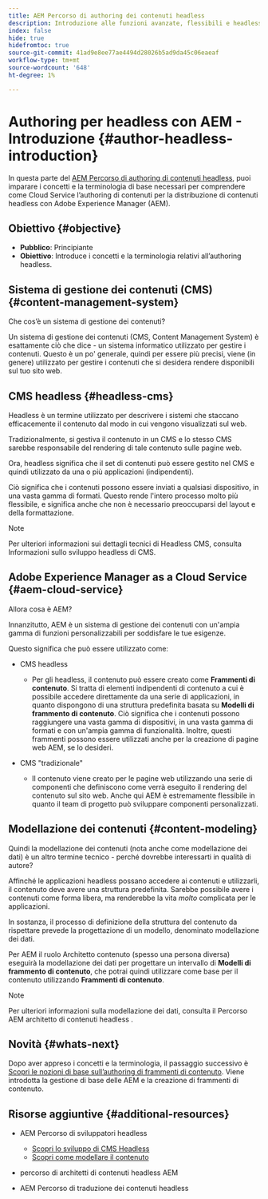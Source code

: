 ```yaml
---
title: AEM Percorso di authoring dei contenuti headless
description: Introduzione alle funzioni avanzate, flessibili e headless di Adobe Experience Manager as a Cloud Service e modalità di creazione di contenuti per il progetto.
index: false
hide: true
hidefromtoc: true
source-git-commit: 41ad9e8ee77ae4494d28026b5ad9da45c06eaeaf
workflow-type: tm+mt
source-wordcount: '648'
ht-degree: 1%

---
```



# Authoring per headless con AEM - Introduzione {#author-headless-introduction}

In questa parte del [AEM Percorso di authoring di contenuti headless](overview.md), puoi imparare i concetti e la terminologia di base necessari per comprendere come Cloud Service l’authoring di contenuti per la distribuzione di contenuti headless con Adobe Experience Manager (AEM).

## Obiettivo {#objective}

* **Pubblico**: Principiante
* **Obiettivo**: Introduce i concetti e la terminologia relativi all’authoring headless.

## Sistema di gestione dei contenuti (CMS) {#content-management-system}

Che cos’è un sistema di gestione dei contenuti?

Un sistema di gestione dei contenuti (CMS, Content Management System) è esattamente ciò che dice - un sistema informatico utilizzato per gestire i contenuti. Questo è un po&#39; generale, quindi per essere più precisi, viene (in genere) utilizzato per gestire i contenuti che si desidera rendere disponibili sul tuo sito web.

## CMS headless {#headless-cms}

Headless è un termine utilizzato per descrivere i sistemi che staccano efficacemente il contenuto dal modo in cui vengono visualizzati sul web.

Tradizionalmente, si gestiva il contenuto in un CMS e lo stesso CMS sarebbe responsabile del rendering di tale contenuto sulle pagine web.

Ora, headless significa che il set di contenuti può essere gestito nel CMS e quindi utilizzato da una o più applicazioni (indipendenti).

Ciò significa che i contenuti possono essere inviati a qualsiasi dispositivo, in una vasta gamma di formati. Questo rende l&#39;intero processo molto più flessibile, e significa anche che non è necessario preoccuparsi del layout e della formattazione.

>[!NOTE]
>
>Per ulteriori informazioni sui dettagli tecnici di Headless CMS, consulta Informazioni sullo sviluppo headless di CMS.

## Adobe Experience Manager as a Cloud Service {#aem-cloud-service}

Allora cosa è AEM?

Innanzitutto, AEM è un sistema di gestione dei contenuti con un&#39;ampia gamma di funzioni personalizzabili per soddisfare le tue esigenze.

Questo significa che può essere utilizzato come:

* CMS headless
   * Per gli headless, il contenuto può essere creato come **Frammenti di contenuto**.
Si tratta di elementi indipendenti di contenuto a cui è possibile accedere direttamente da una serie di applicazioni, in quanto dispongono di una struttura predefinita basata su **Modelli di frammento di contenuto**.
Ciò significa che i contenuti possono raggiungere una vasta gamma di dispositivi, in una vasta gamma di formati e con un&#39;ampia gamma di funzionalità.
Inoltre, questi frammenti possono essere utilizzati anche per la creazione di pagine web AEM, se lo desideri.

* CMS &quot;tradizionale&quot;
   * Il contenuto viene creato per le pagine web utilizzando una serie di componenti che definiscono come verrà eseguito il rendering del contenuto sul sito web. Anche qui AEM è estremamente flessibile in quanto il team di progetto può sviluppare componenti personalizzati.

## Modellazione dei contenuti {#content-modeling}

Quindi la modellazione dei contenuti (nota anche come modellazione dei dati) è un altro termine tecnico - perché dovrebbe interessarti in qualità di autore?

Affinché le applicazioni headless possano accedere ai contenuti e utilizzarli, il contenuto deve avere una struttura predefinita. Sarebbe possibile avere i contenuti come forma libera, ma renderebbe la vita *molto* complicata per le applicazioni.

In sostanza, il processo di definizione della struttura del contenuto da rispettare prevede la progettazione di un modello, denominato modellazione dei dati.

Per AEM il ruolo Architetto contenuto (spesso una persona diversa) eseguirà la modellazione dei dati per progettare un intervallo di **Modelli di frammento di contenuto**, che potrai quindi utilizzare come base per il contenuto utilizzando **Frammenti di contenuto**.

>[!NOTE]
>
>Per ulteriori informazioni sulla modellazione dei dati, consulta il Percorso AEM architetto di contenuti headless .

## Novità {#whats-next}

Dopo aver appreso i concetti e la terminologia, il passaggio successivo è [Scopri le nozioni di base sull’authoring di frammenti di contenuto](basics.md). Viene introdotta la gestione di base delle AEM e la creazione di frammenti di contenuto.

## Risorse aggiuntive {#additional-resources}

* AEM Percorso di sviluppatori headless
   * [Scopri lo sviluppo di CMS Headless](/help/journey-headless/developer/learn-about.md)
   * [Scopri come modellare il contenuto](/help/journey-headless/developer/model-your-content.md)

* percorso di architetti di contenuti headless AEM

* AEM Percorso di traduzione dei contenuti headless